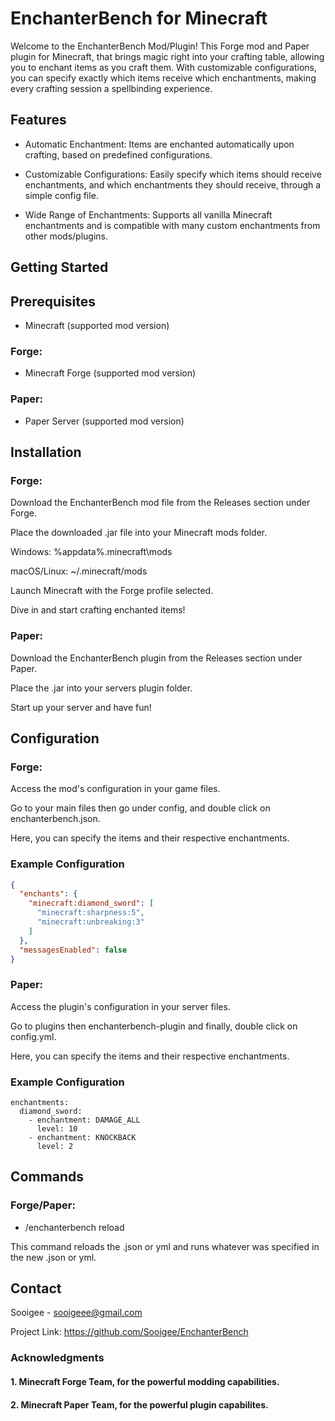 # EnchanterBench for Minecraft


Welcome to the EnchanterBench Mod/Plugin! This Forge mod and Paper plugin for Minecraft, that brings magic right into your crafting table, allowing you to enchant items as you craft them. With customizable configurations, you can specify exactly which items receive which enchantments, making every crafting session a spellbinding experience.

## Features

* Automatic Enchantment: Items are enchanted automatically upon crafting, based on predefined configurations.

* Customizable Configurations: Easily specify which items should receive enchantments, and which enchantments they should receive, through a simple config file.

* Wide Range of Enchantments: Supports all vanilla Minecraft enchantments and is compatible with many custom enchantments from other mods/plugins.



## Getting Started

## Prerequisites

* Minecraft (supported mod version)

### Forge:

* Minecraft Forge (supported mod version)

### Paper:

* Paper Server (supported mod version)

## Installation

### Forge:

Download the EnchanterBench mod file from the Releases section under Forge.

Place the downloaded .jar file into your Minecraft mods folder.

Windows: %appdata%\.minecraft\mods

macOS/Linux: ~/.minecraft/mods

Launch Minecraft with the Forge profile selected.

Dive in and start crafting enchanted items!

### Paper:

Download the EnchanterBench plugin from the Releases section under Paper.

Place the .jar into your servers plugin folder.

Start up your server and have fun!

## Configuration

### Forge:

Access the mod's configuration in your game files.

Go to your main files then go under config, and double click on enchanterbench.json.

Here, you can specify the items and their respective enchantments.

### Example Configuration
```json
{
  "enchants": {
    "minecraft:diamond_sword": [
      "minecraft:sharpness:5",
      "minecraft:unbreaking:3"
    ]
  },
  "messagesEnabled": false
}
```

### Paper:

Access the plugin's configuration in your server files.

Go to plugins then enchanterbench-plugin and finally, double click on config.yml.

Here, you can specify the items and their respective enchantments.

### Example Configuration
```
enchantments:
  diamond_sword:
    - enchantment: DAMAGE_ALL
      level: 10
    - enchantment: KNOCKBACK
      level: 2
```

## Commands

### Forge/Paper:

* /enchanterbench reload
  
 This command reloads the .json or yml and runs whatever was specified in the new .json or yml.

## Contact

Sooigee - sooigeee@gmail.com

Project Link: https://github.com/Sooigee/EnchanterBench

### Acknowledgments

#### 1. Minecraft Forge Team, for the powerful modding capabilities.

#### 2. Minecraft Paper Team, for the powerful plugin capabilites.

